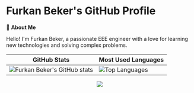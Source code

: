 # Furkan Beker's GitHub Profile

👋 **About Me**

Hello! I'm Furkan Beker, a passionate EEE engineer with a love for learning new technologies and solving complex problems.

| GitHub Stats | Most Used Languages |
|--------------|---------------------|
| ![Furkan Beker's GitHub stats](https://github-readme-stats.vercel.app/api?username=furkanbeker&show_icons=true&theme=dark&count_private=true) | ![Top Languages](https://github-readme-stats.vercel.app/api/top-langs/?username=furkanbeker&layout=compact&theme=dark) |

<p align="center">
  <img src="https://github-readme-activity-graph.vercel.app/graph?username=furkanbeker&theme=tokyo-night&hide_border=true&hide_title=false&area=true&custom_title=Total%20contribution%20graph%20in%20all%20repo"></img>
</p>
